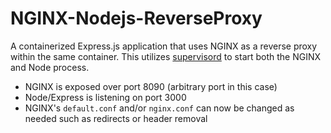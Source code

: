 # NGINX-Nodejs-ReverseProxy

A containerized Express.js application that uses NGINX as a reverse proxy within the same container. This utilizes [supervisord](http://supervisord.org/introduction.html#:~:text=The%20server%20piece%20of%20supervisor%20is%20named%20supervisord.,handling%20%E2%80%9Cevents%E2%80%9D%20corresponding%20to%20points%20in%20subprocess%20lifetimes.) to start both the NGINX and Node process.

- NGINX is exposed over port 8090 (arbitrary port in this case)
- Node/Express is listening on port 3000
- NGINX's `default.conf` and/or `nginx.conf` can now be changed as needed such as redirects or header removal
